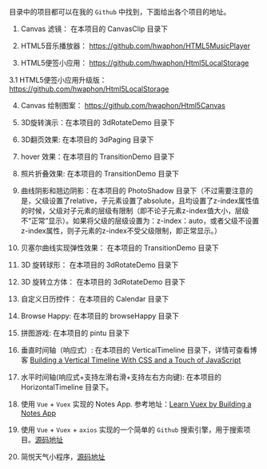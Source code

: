 目录中的项目都可以在我的 `Github` 中找到，下面给出各个项目的地址。

1. Canvas 滤镜： 在本项目的 CanvasClip 目录下

2. HTML5音乐播放器： https://github.com/hwaphon/HTML5MusicPlayer

3. HTML5便签小应用： https://github.com/hwaphon/Html5LocalStorage

3.1 HTML5便签小应用升级版： https://github.com/hwaphon/Html5LocalStorage

4. Canvas 绘制图案： https://github.com/hwaphon/Html5Canvas

5. 3D旋转演示：在本项目的 3dRotateDemo 目录下

6. 3D翻页效果: 在本项目的 3dPaging 目录下

7. hover 效果：在本项目的 TransitionDemo 目录下

8. 照片折叠效果: 在本项目的 TransitionDemo 目录下

9. 曲线阴影和翘边阴影：在本项目的 PhotoShadow 目录下（不过需要注意的是，父级设置了relative，子元素设置了absolute，且均设置了z-index属性值的时候，父级对子元素的层级有限制（即不论子元素z-index值大小，层级不“正常”显示）。如果将父级的层级设置为：z-index：auto，或者父级不设置z-index属性，则子元素的z-index不受父级限制，即正常显示。）

10. 贝塞尔曲线实现弹性效果： 在本项目的 TransitionDemo 目录下

11. 3D 旋转球形： 在本项目的 3dRotateDemo 目录下

12. 3D 旋转立方体： 在本项目的 3dRotateDemo 目录下

13. 自定义日历控件： 在本项目的 Calendar 目录下

14. Browse Happy: 在本项目的 browseHappy 目录下

15. 拼图游戏: 在本项目的 pintu 目录下

16. 垂直时间轴（响应式）: 在本项目的 VerticalTimeline 目录下，详情可查看博客 [Building a Vertical Timeline With CSS and a Touch of JavaScript](https://webdesign.tutsplus.com/tutorials/building-a-vertical-timeline-with-css-and-a-touch-of-javascript--cms-26528)

17. 水平时间轴(响应式+支持左滑右滑+支持左右方向键): 在本项目的 HorizontalTimeline 目录下。

18. 使用 `Vue` + `Vuex` 实现的 Notes App. 参考地址：[Learn Vuex by Building a Notes App](https://coligo.io/learn-vuex-by-building-notes-app/)

19. 使用 `Vue` + `Vuex` + `axios` 实现的一个简单的 `Github` 搜索引擎，用于搜索项目。[源码地址](https://github.com/hwaphon/GithubSearchEngine)

20. 简悦天气小程序，[源码地址](https://github.com/hwaphon/WXWeather)